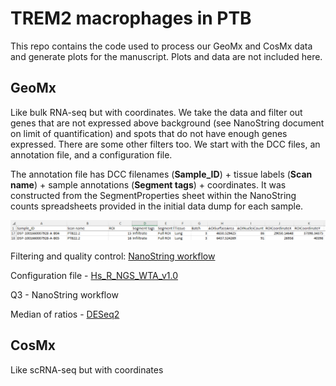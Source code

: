 # TREM2 macrophages in PTB
This repo contains the code used to process our GeoMx and CosMx data and generate plots for the manuscript. Plots and data are not included here. 

## GeoMx
Like bulk RNA-seq but with coordinates. We take the data and filter out genes that are not expressed above background (see NanoString document on limit of quantification) and spots that do not have enough genes expressed. There are some other filters too. We start with the DCC files, an annotation file, and a configuration file. 

The annotation file has DCC filenames (**Sample_ID**) + tissue labels (**Scan name**) + sample annotations (**Segment tags**) + coordinates. It was constructed from the SegmentProperties sheet within the NanoString counts spreadsheets provided in the initial data dump for each sample. 

![Alt text](img/geomx_anno_all_batch_header.png)

Filtering and quality control: [NanoString workflow](https://www.bioconductor.org/packages/release/workflows/vignettes/GeoMxWorkflows/inst/doc/GeomxTools_RNA-NGS_Analysis.html)

Configuration file - [Hs_R_NGS_WTA_v1.0](https://nanostring.com/products/geomx-digital-spatial-profiler/geomx-dsp-configuration-files/)

Q3 - NanoString workflow

Median of ratios - [DESeq2](https://hbctraining.github.io/DGE_workshop/lessons/02_DGE_count_normalization.html) 

##



## CosMx
Like scRNA-seq but with coordinates
